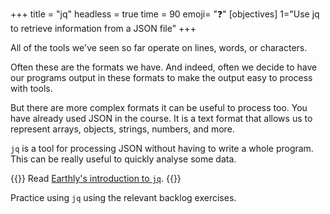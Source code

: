 +++
title = "jq"
headless = true
time = 90
emoji= "❓"
[objectives]
    1="Use jq to retrieve information from a JSON file"
+++

All of the tools we've seen so far operate on lines, words, or characters.

Often these are the formats we have. And indeed, often we decide to have our programs output in these formats to make the output easy to process with tools.

But there are more complex formats it can be useful to process too. You have already used JSON in the course. It is a text format that allows us to represent arrays, objects, strings, numbers, and more.

`jq` is a tool for processing JSON without having to write a whole program. This can be really useful to quickly analyse some data.

{{<note type="Reading">}}
Read [Earthly's introduction to `jq`](https://earthly.dev/blog/jq-select/).
{{</note>}}

Practice using `jq` using the relevant backlog exercises.
